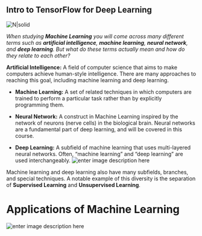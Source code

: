 ## Intro to TensorFlow for Deep Learning
![N|solid](https://www.factspan.com/wp-content/uploads/2020/09/tensorflow-logo.png)


*When studying **Machine Learning** you will come across many different terms such as **artificial intelligence**, **machine learning**, **neural network**, and **deep learning**. But what do these terms actually mean and how do they relate to each other?*

**Artificial Intelligence:** A field of computer science that aims to make computers achieve human-style intelligence. There are many approaches to reaching this goal, including machine learning and deep learning.

-   **Machine Learning:**  A set of related techniques in which computers are trained to perform a particular task rather than by explicitly programming them.
    
-   **Neural Network:**  A construct in Machine Learning inspired by the network of neurons (nerve cells) in the biological brain. Neural networks are a fundamental part of deep learning, and will be covered in this course.
    
-   **Deep Learning:**  A subfield of machine learning that uses multi-layered neural networks. Often, “machine learning” and “deep learning” are used interchangeably.
![enter image description here](https://video.udacity-data.com/topher/2019/April/5cb900ab_ai-diagram/ai-diagram.png)


Machine learning and deep learning also have many subfields, branches, and special techniques. A notable example of this diversity is the separation of **Supervised Learning** and **Unsupervised Learning**.


# Applications of Machine Learning

![enter image description here](https://static.javatpoint.com/tutorial/machine-learning/images/applications-of-machine-learning.png)
